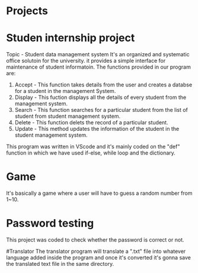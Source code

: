 # Projects

# Studen internship project 
Topic - Student data management system
It's an organized and systematic office solutoin for the university. it provides a simple interface for maintenance of student informatoin. The functions provided in our program are:
1) Accept - This function takes details from the user and creates a databse for a student in the management System.
2) Display - This fuction displays all the details of every student from the management system.
3) Search - This function searches for a particular student from the list of student from student management system.
4) Delete - This function delets the record of a particular student.
5) Update - This method updates the information of the student in the student management system.

This program was written in VScode and it's mainly coded on the "def" function in which we have used if-else, while loop and the dictionary.


# Game

It's basically a game where a user will have to guess a random number from 1~10.

# Password testing
This project was coded to check whether the password is correct or not.

#Translator
The translator program will translate a ".txt" file into whatever language added inside the program and once it's converted it's gonna save the translated text file in the same directory. 
